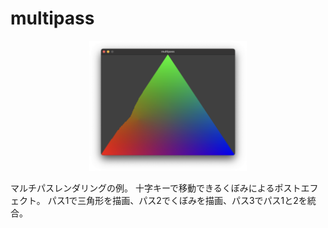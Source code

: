 # multipass

<div align="center">
	<img src="screenshot.png" style="width: 50%; height: 50%;"></img>
</div>

マルチパスレンダリングの例。
十字キーで移動できるくぼみによるポストエフェクト。
パス1で三角形を描画、パス2でくぼみを描画、パス3でパス1と2を統合。

